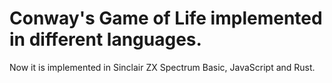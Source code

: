 # Conway's Game of Life implemented in different languages.
Now it is implemented in Sinclair ZX Spectrum Basic, JavaScript and Rust.
